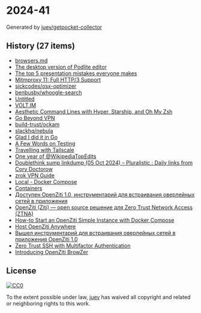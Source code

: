# 2024-41

Generated by [juev/getpocket-collector](https://github.com/juev/getpocket-collector)

## History (27 items)

- [browsers.md](https://p.hagelb.org/browsers.md.html)
- [The desktop version of Podlite editor](https://podlite.org/)
- [The top 5 presentation mistakes everyone makes](https://www.duarte.com/blog/top-5-presentation-mistakes-everyone-makes/)
- [Mitmproxy 11: Full HTTP/3 Support](https://mitmproxy.org/posts/releases/mitmproxy-11/)
- [sickcodes/osx-optimizer](https://github.com/sickcodes/osx-optimizer)
- [benbusby/whoogle-search](https://github.com/benbusby/whoogle-search)
- [Untitled](https://medium.com/a-journey-with-go/go-introduction-to-the-escape-analysis-f7610174e890)
- [VOLT.IM](https://volt.im/)
- [Aesthetic Command Lines with Hyper, Starship, and Oh My Zsh](https://maggieappleton.com/aesthetic-commands)
- [Go Beyond VPN](https://www.twingate.com/)
- [build-trust/ockam](https://github.com/build-trust/ockam)
- [slackhq/nebula](https://github.com/slackhq/nebula)
- [Glad I did it in Go](https://registerspill.thorstenball.com/p/glad-i-did-it-in-go)
- [A Few Words on Testing](https://registerspill.thorstenball.com/p/a-few-words-on-testing)
- [Travelling with Tailscale](https://mrkaran.dev/https://mrkaran.dev/posts/travel-tailscale/)
- [One year of @WikipediaTopEdits](https://stefanbohacek.com/blog/one-year-of-wikipediatopedits/)
- [Doublethink sump linkdump (05 Oct 2024) – Pluralistic : Daily links from Cory Doctorow](https://pluralistic.net/2024/10/05/farrago/)
- [zrok VPN Guide](https://docs.zrok.io/docs/guides/vpn/)
- [Local - Docker Compose](https://openziti.io/docs/learn/quickstarts/network/local-docker-compose)
- [Containers](https://openziti.io/docs/reference/tunnelers/docker/)
- [Доступен OpenZiti 1.0, инструментарий для встраивания оверлейных сетей в приложения](https://www.opennet.ru/opennews/art.shtml?num=60971)
- [OpenZiti (Ziti) — open source решение для Zero Trust Network Access (ZTNA)](https://kiberlis.ru/openziti/)
- [How-to Start an OpenZiti Simple Instance with Docker Compose](https://openziti.discourse.group/t/how-to-start-an-openziti-simple-instance-with-docker-compose/1483)
- [Host OpenZiti Anywhere](https://openziti.io/docs/learn/quickstarts/network/hosted)
- [Вышел инструментарий для встраивания оверлейных сетей в приложения OpenZiti 1.0](https://habr.com/ru/news/807077/)
- [Zero Trust SSH with Multifactor Authentication](https://blog.openziti.io/multifactor-zero-trust-ssh)
- [Introducing OpenZiti BrowZer](https://blog.openziti.io/introducing-openziti-browzer)

## License

[![CC0](https://mirrors.creativecommons.org/presskit/buttons/88x31/svg/cc-zero.svg)](https://creativecommons.org/publicdomain/zero/1.0/)

To the extent possible under law, [juev](https://github.com/juev) has waived all copyright and related or neighboring rights to this work.
